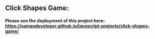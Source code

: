 ## Click Shapes Game:
#### Please see the deployment of this project here: https://samandeveloper.github.io/javascript-projects/click-shapes-game/
